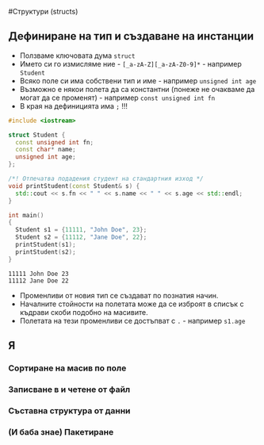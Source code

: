 #Структури (structs)


## Дефиниране на тип и създаване на инстанции

 - Ползваме ключовата дума `struct`
 - Името си го измисляме ние - `[_a-zA-Z][_a-zA-Z0-9]*` - например `Student`
 - Всяко поле си има собствени тип и име - например `unsigned int age`
 - Възможно е някои полета да са константни (понеже не очакваме да могат да се променят) - например `const unsigned int fn`
 - В края на дефиницията има `;` !!!

```cpp
#include <iostream>

struct Student {
  const unsigned int fn;
  const char* name;
  unsigned int age;
};

/*! Отпечатва подадения студент на стандартния изход */
void printStudent(const Student& s) {
  std::cout << s.fn << " " << s.name << " " << s.age << std::endl;
}

int main()
{
  Student s1 = {11111, "John Doe", 23};
  Student s2 = {11112, "Jane Doe", 22};
  printStudent(s1);
  printStudent(s2);
}
```
    11111 John Doe 23
    11112 Jane Doe 22

 - Променливи от новия тип се създават по познатия начин.
 - Началните стойности на полетата може да се изброят в списък с къдрави скоби подобно на масивите.
 - Полетата на тези променливи се достъпват с `.` - например `s1.age`

##  Я

### Сортиране на масив по поле

### Записване в и четене от файл

### Съставна структура от данни

### (И баба знае) Пакетиране